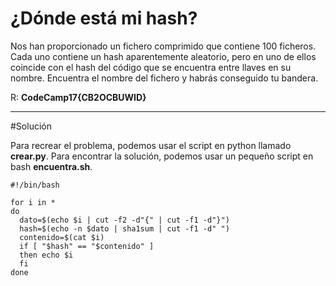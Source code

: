 # ¿Dónde está mi hash?

Nos han proporcionado un fichero comprimido que contiene 100 ficheros. Cada uno contiene un hash aparentemente aleatorio, pero en uno de ellos coincide con el hash del código que se encuentra entre llaves en su nombre. Encuentra el nombre del fichero y habrás conseguido tu bandera.

R: **CodeCamp17{CB2OCBUWID}**

---------------------------

#Solución

Para recrear el problema, podemos usar el script en python llamado **crear.py**. Para encontrar la solución, podemos usar un pequeño script en bash **encuentra.sh**.

```
#!/bin/bash

for i in * 
do 
  dato=$(echo $i | cut -f2 -d"{" | cut -f1 -d"}") 
  hash=$(echo -n $dato | sha1sum | cut -f1 -d" ")
  contenido=$(cat $i)
  if [ "$hash" == "$contenido" ]
  then echo $i 
  fi 
done
```


